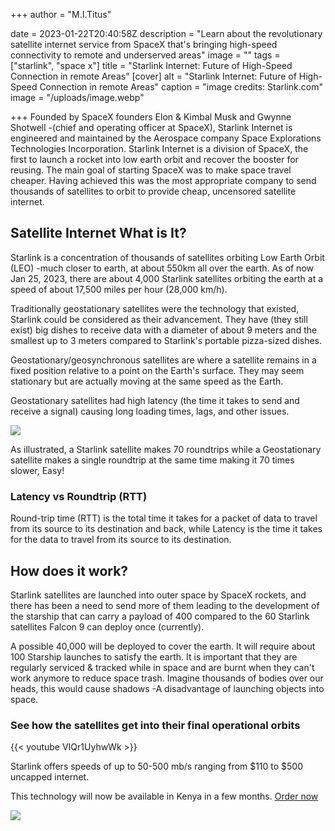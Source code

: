 +++
author = "M.I.Titus"

date = 2023-01-22T20:40:58Z
description = "Learn about the revolutionary satellite internet service from SpaceX that's bringing high-speed connectivity to remote and underserved areas"
image = ""
tags = ["starlink", "space x"]
title = "Starlink Internet: Future of High-Speed Connection in remote Areas"
[cover]
alt = "Starlink Internet: Future of High-Speed Connection in remote Areas"
caption = "image credits: Starlink.com"
image = "/uploads/image.webp"

+++
Founded by SpaceX founders Elon & Kimbal Musk and Gwynne Shotwell -(chief and operating officer at SpaceX), Starlink Internet is engineered and maintained by the Aerospace company Space Explorations Technologies Incorporation. Starlink Internet is a division of SpaceX, the first to launch a rocket into low earth orbit and recover the booster for reusing. The main goal of starting SpaceX was to make space travel cheaper. Having achieved this was the most appropriate company to send thousands of satellites to orbit to provide cheap, uncensored satellite internet.

## Satellite Internet What is It?

Starlink is a concentration of thousands of satellites orbiting Low Earth Orbit (LEO) -much closer to earth, at about 550km all over the earth. As of now Jan 25, 2023, there are about 4,000 Starlink satellites orbiting the earth at a speed of about 17,500 miles per hour (28,000 km/h).

Traditionally geostationary satellites were the technology that existed, Starlink could be considered as their advancement. They have (they still exist) big dishes to receive data with a diameter of about 9 meters and the smallest up to 3 meters compared to Starlink's portable pizza-sized dishes.

Geostationary/geosynchronous satellites are where a satellite remains in a fixed position relative to a point on the Earth's surface. They may seem stationary but are actually moving at the same speed as the Earth.

Geostationary satellites had high latency (the time it takes to send and receive a signal) causing long loading times, lags, and other issues.

![](/uploads/screenshot-from-2023-01-25-09-59-13.png)

As illustrated, a Starlink satellite makes 70 roundtrips while a Geostationary satellite makes a single roundtrip at the same time making it 70 times slower, Easy!

### Latency vs Roundtrip (RTT)

Round-trip time (RTT) is the total time it takes for a packet of data to travel from its source to its destination and back, while Latency is the time it takes for the data to travel from its source to its destination.

## How does it work?

Starlink satellites are launched into outer space by SpaceX rockets, and there has been a need to send more of them leading to the development of the starship that can carry a payload of 400 compared to the 60 Starlink satellites Falcon 9 can deploy once (currently). 

A possible 40,000 will be deployed to cover the earth. It will require about 100 Starship launches to satisfy the earth. It is important that they are regularly serviced & tracked while in space and are burnt when they can't work anymore to reduce space trash. Imagine thousands of bodies over our heads, this would cause shadows -A disadvantage of launching objects into space.

### See how the satellites get into their final operational orbits

{{< youtube VIQr1UyhwWk >}}

Starlink offers speeds of up to 50-500 mb/s ranging from $110 to $500 uncapped internet. 

This technology will now be available in Kenya in a few months. [Order now](https://www.starlink.com/deposit/?invitationCode=bac3f2cb-d738-4c02-8810-d92e7faf45d5&processorToken=850570f5-68dc-4137-8e51-43d76401e8f8)

![](/uploads/screenshot-from-2023-01-25-20-39-49.png)